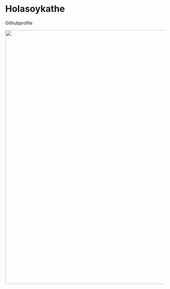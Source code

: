 # Holasoykathe
Githubprofile
<div id="header" align="center">
  <img decoding="async" src="![Image](https://github.com/user-attachments/assets/c83c4524-4a3c-4a4e-92d8-f9739f66a071)" width="800"/>
</div>
